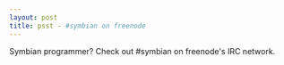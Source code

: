 ```yaml
---
layout: post
title: psst - #symbian on freenode 
---
```

Symbian programmer? Check out #symbian on freenode's IRC network. 
